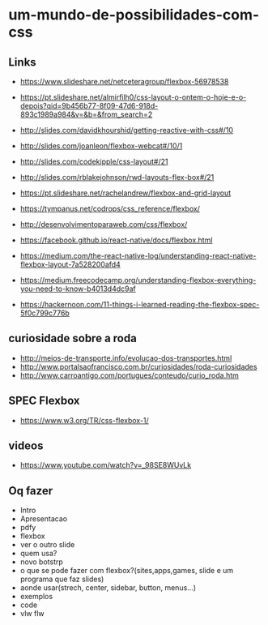 # um-mundo-de-possibilidades-com-css

## Links
- https://www.slideshare.net/netceteragroup/flexbox-56978538
- https://pt.slideshare.net/almirfilh0/css-layout-o-ontem-o-hoje-e-o-depois?qid=9b456b77-8f09-47d6-918d-893c1989a984&v=&b=&from_search=2
- http://slides.com/davidkhourshid/getting-reactive-with-css#/10
- http://slides.com/joanleon/flexbox-webcat#/10/1
- http://slides.com/codekipple/css-layout#/21
- http://slides.com/rblakejohnson/rwd-layouts-flex-box#/21
- https://pt.slideshare.net/rachelandrew/flexbox-and-grid-layout

- https://tympanus.net/codrops/css_reference/flexbox/
- http://desenvolvimentoparaweb.com/css/flexbox/
- https://facebook.github.io/react-native/docs/flexbox.html
- https://medium.com/the-react-native-log/understanding-react-native-flexbox-layout-7a528200afd4
- https://medium.freecodecamp.org/understanding-flexbox-everything-you-need-to-know-b4013d4dc9af
- https://hackernoon.com/11-things-i-learned-reading-the-flexbox-spec-5f0c799c776b


## curiosidade sobre a roda
- http://meios-de-transporte.info/evolucao-dos-transportes.html
- http://www.portalsaofrancisco.com.br/curiosidades/roda-curiosidades
- http://www.carroantigo.com/portugues/conteudo/curio_roda.htm

## SPEC Flexbox
- https://www.w3.org/TR/css-flexbox-1/

## videos
- https://www.youtube.com/watch?v=_98SE8WUvLk


## Oq fazer
- Intro
- Apresentacao
- pdfy
- flexbox
- ver o outro slide
- quem usa?
- novo botstrp
- o que se pode fazer com flexbox?(sites,apps,games, slide e um programa que faz slides)
- aonde usar(strech, center, sidebar, button, menus...)
- exemplos
- code
- vlw flw
